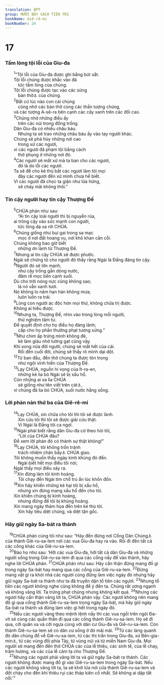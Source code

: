 ```yaml
---
translation: BPT
group: MƯỜI BẢY SÁCH TIÊN TRI
bookName: Giê-rê-mi 
bookNumber: 24
---
```


<div class="title"><h1>17</h1><h3>Tấm lòng tội lỗi của Giu-đa</h3></div>
<span class="verse gie_17_1">  <sup>1</sup>“Tội lỗi của Giu-đa được ghi bằng bút sắt.<br/>  Tội lỗi chúng được khắc vào đá<br/>   tức tấm lòng của chúng.<br/>  Tội lỗi chúng được tạc vào các sừng<br/>   bàn thờ<a data-toggle="tooltip" data-placement="bottom" title="Các góc của bàn thờ có hình giống cái sừng. Huyết của các con sinh tế được bôi trên các sừng ấy. Giê-rê-mi có lẽ ám chỉ rằng tội lỗi của dân chúng khiến cho các bàn thờ không còn xứng đáng để dâng sinh tế nữa.">⚓</a> của chúng.<br/></span>
<span class="verse gie_17_2">  <sup>2</sup>Bất cứ lúc nào con cái chúng<br/>   cũng nhớ các bàn thờ cùng các thần tượng chúng,<br/>  và các tượng A-sê-ra bên cạnh các cây xanh trên các đồi cao.<br/></span>
<span class="verse gie_17_3">  <sup>3</sup>Chúng nhớ những điều ấy<br/>   trên các núi trong đồng trống.<br/>  Dân Giu-đa có nhiều châu báu.<br/>   Nhưng ta sẽ trao những châu báu ấy vào tay người khác.<br/>  Chúng sẽ phá hủy những nơi cao<br/>   trong xứ các ngươi,<br/>  vì các ngươi đã phạm tội bằng cách<br/>   thờ phụng ở những nơi đó.<br/></span>
<span class="verse gie_17_4">  <sup>4</sup>Các ngươi sẽ mất xứ mà ta ban cho các ngươi,<br/>   đó là do lỗi các ngươi.<br/>  Ta sẽ để cho kẻ thù bắt các ngươi làm tôi mọi<br/>   đày các ngươi đến xứ mình chưa hề biết.<br/>  Vì các ngươi đã chọc ta giận như lửa hừng,<br/>   sẽ cháy mãi không thôi.”<br/></span>
<div class="title"><h3>Tin cậy người hay tin cậy Thượng Đế</h3></div>
<span class="verse gie_17_5">  <sup>5</sup>CHÚA phán như sau:<br/>   “Ai tin cậy loài người thì bị nguyền rủa,<br/>  ai trông cậy vào sức mạnh con người,<br/>   tức lòng dạ xa rời CHÚA.<br/></span>
<span class="verse gie_17_6">  <sup>6</sup>Chúng giống như bụi gai trong sa mạc<br/>   mọc ở nơi đất hoang vu, nơi khô khan cằn cỗi.<br/>  Chúng không bao giờ biết<br/>   những ơn lành từ Thượng Đế.<br/></span>
<span class="verse gie_17_7">  <sup>7</sup>Nhưng ai tin cậy CHÚA sẽ được phước.<br/>  Ngài sẽ chứng tỏ cho người đó thấy rằng Ngài là Đấng đáng tin cậy.<br/></span>
<span class="verse gie_17_8">  <sup>8</sup>Người đó sẽ lớn mạnh,<br/>   như cây trồng gần dòng nước,<br/>   đâm rễ mọc bên cạnh suối.<br/>  Dù cho trời nóng nực cũng không sao;<br/>   lá nó vẫn xanh tươi.<br/>  Nó không lo năm hạn hán không mưa;<br/>   luôn luôn ra trái.<br/></span>
<span class="verse gie_17_9">  <sup>9</sup>Lòng con người ác độc hơn mọi thứ, không chữa trị được.<br/>  Không ai hiểu được.<br/></span>
<span class="verse gie_17_10">  <sup>10</sup>Nhưng ta, Thượng Đế, nhìn vào trong lòng mỗi người,<br/>   thử nghiệm tâm tư.<br/>  Để quyết định cho họ điều họ đáng lãnh;<br/>   cấp cho họ phần thưởng phạt tương xứng.”<br/></span>
<span class="verse gie_17_11">  <sup>11</sup>Như chim ấp trứng mình không đẻ,<br/>   kẻ làm giàu nhờ lường gạt cũng vậy.<br/>  Khi xong nửa đời người, chúng sẽ mất hết của cải.<br/>   Rồi đến cuối đời, chúng sẽ thấy rõ mình dại dột.<br/></span>
<span class="verse gie_17_12">  <sup>12</sup>Từ ban đầu, đền thờ chúng ta được tôn trọng<br/>   như ngôi vinh hiển của Thượng Đế.<br/></span>
<span class="verse gie_17_13">  <sup>13</sup>Lạy CHÚA, nguồn hi vọng của Ít-ra-en,<br/>   những kẻ lìa bỏ Ngài sẽ bị xấu hổ.<br/>  Còn những ai xa lìa CHÚA<br/>   sẽ giống như tên viết trên cát<a data-toggle="tooltip" data-placement="bottom" title="Nghĩa là “ngắn ngủi, không lâu.” Câu nầy có thể nghĩa là tên của người được viết trong danh sách những người sắp chết, hoặc đời sống người ấy sắp chấm dứt như chữ viết trên cát bị nước xóa đi.">⚓</a>,<br/>  vì chúng đã lìa bỏ CHÚA, suối nước hằng sống.<br/></span>
<div class="title"><h3>Lời phàn nàn thứ ba của Giê-rê-mi</h3></div>
<span class="verse gie_17_14">  <sup>14</sup>Lạy CHÚA, xin chữa cho tôi thì tôi sẽ được lành.<br/>   Xin cứu tôi thì tôi sẽ được giải cứu thật.<br/>   Vì Ngài là Đấng tôi ca ngợi.<br/></span>
<span class="verse gie_17_15">  <sup>15</sup>Ngài phải biết rằng dân Giu-đa cứ theo hỏi tôi,<br/>   “Lời của CHÚA đâu?<br/>  Để xem lời phán đó có thành sự thật không!”<br/></span>
<span class="verse gie_17_16">  <sup>16</sup>Lạy CHÚA, tôi không trốn tránh<br/>   trách nhiệm chăn bầy<a data-toggle="tooltip" data-placement="bottom" title="Dân Chúa đôi khi được ví như “chiên,” và người chăm sóc chiên được gọi là “người chăn bầy.”">⚓</a> CHÚA giao.<br/>  Tôi không muốn thấy ngày kinh khủng đó đến.<br/>   Ngài biết hết mọi điều tôi nói;<br/>  Ngài thấy mọi điều xảy ra.<br/></span>
<span class="verse gie_17_17">  <sup>17</sup>Xin đừng làm tôi kinh hoàng.<br/>   Tôi chạy đến Ngài tìm chỗ trú ẩn lúc khốn đốn.<br/></span>
<span class="verse gie_17_18">  <sup>18</sup>Xin hãy khiến những kẻ hại tôi bị xấu hổ,<br/>   nhưng xin đừng mang xấu hổ đến cho tôi.<br/>  Xin khiến chúng bị kinh hoàng,<br/>   nhưng đừng để tôi bị khủng hoảng.<br/>  Xin mang ngày thảm họa đến trên kẻ thù tôi.<br/>   Xin hãy tiêu diệt chúng, và diệt tận gốc.<br/></span>
<div class="title"><h3>Hãy giữ ngày Sa-bát ra thánh</h3></div>
<span class="verse gie_17_19"> <sup>19</sup>CHÚA phán cùng tôi như sau: “Hãy đến đứng nơi Cổng Dân Chúng<a data-toggle="tooltip" data-placement="bottom" title="Đây có thể là một trong những cổng đi vào thành Giê-ru-sa-lem hoặc một trong những cổng phía Nam đi vào đền thờ mà những người không phải thầy tế lễ dùng để vào.">⚓</a> của thành Giê-ru-sa-lem nơi các vua Giu-đa hay ra vào. Rồi đi đến tất cả các cổng khác của Giê-ru-sa-lem.<br/></span>
<span class="verse gie_17_20"> <sup>20</sup>Bảo họ như sau: ‘Hỡi các vua Giu-đa, hỡi tất cả dân Giu-đa và những người sống trong Giê-ru-sa-lem đi qua các cổng nầy để vào thành, hãy nghe lời CHÚA phán.</span>
<span class="verse gie_17_21"><sup>21</sup>CHÚA phán như sau: Hãy cẩn thận đừng mang đồ gì trong ngày Sa-bát hay mang qua các cổng của Giê-ru-sa-lem.</span>
<span class="verse gie_17_22"><sup>22</sup>Đừng mang vật gì ra khỏi nhà các ngươi cũng đừng làm việc ngày đó nhưng hãy giữ ngày Sa-bát ra thánh như ta đã truyền dặn tổ tiên các ngươi.</span>
<span class="verse gie_17_23"><sup>23</sup>Nhưng tổ tiên các ngươi không nghe cũng không để ý đến ta. Chúng rất ương ngạnh và không vâng lời. Ta trừng phạt chúng nhưng không kết quả.</span>
<span class="verse gie_17_24"><sup>24</sup>Nhưng các ngươi hãy cẩn thận vâng lời ta, CHÚA phán vậy. Các ngươi không nên mang đồ gì qua cổng thành Giê-ru-sa-lem trong ngày Sa-bát, mà hãy giữ ngày Sa-bát ra thánh và đừng làm việc gì hết trong ngày đó.<br/></span>
<span class="verse gie_17_25"> <sup>25</sup>Nếu các ngươi vâng theo mệnh lệnh nầy thì các vua ngồi trên ngôi Đa-vít sẽ cùng các quần thần đi qua các cổng thành Giê-ru-sa-lem. Họ sẽ đi qua, cỡi quân xa và cỡi ngựa cùng với dân cư Giu-đa và Giê-ru-sa-lem. Còn thành Giê-ru-sa-lem sẽ có dân cư sống ở đó mãi mãi.</span>
<span class="verse gie_17_26"><sup>26</sup>Từ các làng quanh đó dân chúng đổ về Giê-ru-sa-lem, từ các thị trấn trong Giu-đa, xứ Bên-gia-min<a data-toggle="tooltip" data-placement="bottom" title="Xứ Bên-gia-min nằm về phía Bắc của xứ Giu-đa.">⚓</a>, từ các vùng đồi phía Tây, từ vùng núi và từ miền Nam Giu-đa. Mọi người sẽ mang đến đền thờ CHÚA các của lễ thiêu, các sinh tế, của lễ chay, trầm hương, và các của lễ cảm tạ cho Thượng Đế.<br/></span>
<span class="verse gie_17_27"> <sup>27</sup>Nhưng các ngươi phải vâng lời ta và giữ ngày Sa-bát ra thánh. Các ngươi không được mang đồ gì vào Giê-ru-sa-lem trong ngày Sa-bát. Nếu các ngươi không vâng lời ta, ta sẽ khơi lửa nơi cửa thành Giê-ru-sa-lem và đốt cháy cho đến khi thiêu rụi các tháp kiên cố nhất. Sẽ không ai dập tắt nổi.’”<br/></span>
